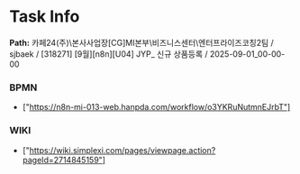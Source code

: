 # Task Info

**Path:** 카페24(주)\본사사업장\[CG]MI본부\비즈니스센터\엔터프라이즈코칭2팀 / sjbaek / [318271] [9월][n8n][U04] JYP_ 신규 상품등록 / 2025-09-01_00-00-00

### BPMN
- ["https://n8n-mi-013-web.hanpda.com/workflow/o3YKRuNutmnEJrbT"]

### WIKI
- ["https://wiki.simplexi.com/pages/viewpage.action?pageId=2714845159"]


